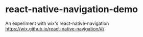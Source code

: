 # react-native-navigation-demo

An experiment with  wix's react-native-navigation https://wix.github.io/react-native-navigation/#/
